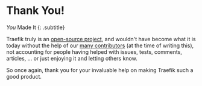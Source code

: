 # Thank You!

_You_ Made It
{: .subtitle}

Traefik truly is an [open-source project](https://github.com/containous/traefik/), and wouldn't have become what it is today without the help of our 
[many contributors](https://github.com/containous/traefik/graphs/contributors) (at the time of writing this), 
not accounting for people having helped with issues, tests, comments, articles, ... or just enjoying it and letting others know.

So once again, thank you for your invaluable help on making Traefik such a good product.

